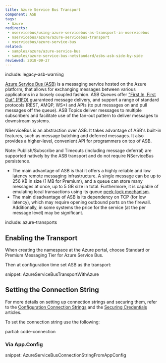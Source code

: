 ```yaml
---
title: Azure Service Bus Transport
component: ASB
tags:
 - Azure
redirects:
 - nservicebus/using-azure-servicebus-as-transport-in-nservicebus
 - nservicebus/azure/azure-servicebus-transport
 - nservicebus/azure-service-bus
related:
 - samples/azure/azure-service-bus
 - samples/azure-service-bus-netstandard/asbs-asb-side-by-side
reviewed: 2018-09-27
---
```


include: legacy-asb-warning

[Azure Service Bus (ASB)](https://azure.microsoft.com/en-us/services/service-bus/) is a messaging service hosted on the Azure platform, that allows for exchanging messages between various applications in a loosely coupled fashion. ASB Queues offer <a href="https://en.wikipedia.org/wiki/FIFO_(computing_and_electronics)">"First In, First Out" (FIFO)</a> guaranteed message delivery, and support a range of standard protocols (REST, AMQP, WS*) and APIs (to put messages on and pull messages off the queue). ASB Topics deliver messages to multiple subscribers and facilitate use of the fan-out pattern to deliver messages to downstream systems.

NServiceBus is an abstraction over ASB. It takes advantage of ASB's built-in features, such as message batching and deferred messages. It also provides a higher-level, convenient API for programmers on top of ASB.

Note: Publish/Subscribe and Timeouts (including message deferral) are supported natively by the ASB transport and do not require NServiceBus persistence.

 * The main advantage of ASB is that it offers a highly reliable and low latency remote messaging infrastructure. A single message can be up to 256 KB in size (1 MB for Premium), and a queue can store many messages at once, up to 5 GB size in total. Furthermore, it is capable of emulating local transactions using its queue [peek-lock mechanism](https://docs.microsoft.com/en-us/rest/api/servicebus/peek-lock-message-non-destructive-read).
 * The main disadvantage of ASB is its dependency on TCP (for low latency), which may require opening outbound ports on the firewall. Additionally, in some systems the price for the service (at the per message level) may be significant.


include: azure-transports


## Enabling the Transport

When creating the namespace at the Azure portal, choose Standard or Premium Messaging Tier for Azure Service Bus.

Then at configuration time set ASB as the transport:

snippet: AzureServiceBusTransportWithAzure


## Setting the Connection String

For more details on setting up connection strings and securing them, refer to the [Configuration Connection Strings](https://docs.microsoft.com/en-us/azure/service-bus-messaging/service-bus-dotnet-how-to-use-topics-subscriptions) and the [Securing Credentials](/transports/azure-service-bus/legacy/securing-connection-strings.md) articles.

To set the connection string use the following:

partial: code-connection


### Via App.Config

snippet: AzureServiceBusConnectionStringFromAppConfig
